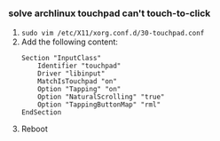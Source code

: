 ### solve archlinux touchpad can't touch-to-click
1. `sudo vim /etc/X11/xorg.conf.d/30-touchpad.conf`
2. Add the following content:
   ```
   Section "InputClass"
       Identifier "touchpad"
       Driver "libinput"
       MatchIsTouchpad "on"
       Option "Tapping" "on"
       Option "NaturalScrolling" "true"
       Option "TappingButtonMap" "rml"
   EndSection
   ```
3. Reboot

